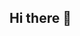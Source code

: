 ## Hi there 👋

<!--
**yilmazzeren/yilmazzeren** is a ✨ _special_ ✨ repository because its `README.md` (this file) appears on your GitHub profile.
#### Currently working on 'React' projects. At the same time, I am developing projects with 'nodejs' on the 'backend' side.
Here are some ideas to get you started:

- 🔭 I’m currently working on ...
- 🌱 I’m currently learning ...
- 👯 I’m looking to collaborate on ...
- 🤔 I’m looking for help with ...
- 💬 Ask me about ...
- 📫 How to reach me: ...
- 😄 Pronouns: ...
- ⚡ Fun fact: ...
-->
